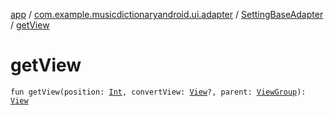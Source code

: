 [app](../../index.md) / [com.example.musicdictionaryandroid.ui.adapter](../index.md) / [SettingBaseAdapter](index.md) / [getView](./get-view.md)

# getView

`fun getView(position: `[`Int`](https://kotlinlang.org/api/latest/jvm/stdlib/kotlin/-int/index.html)`, convertView: `[`View`](https://developer.android.com/reference/android/view/View.html)`?, parent: `[`ViewGroup`](https://developer.android.com/reference/android/view/ViewGroup.html)`): `[`View`](https://developer.android.com/reference/android/view/View.html)